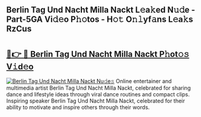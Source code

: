 ## Berlin Tag Und Nacht Milla Nackt L𝚎a𝚔ed N𝚞𝚍e - Part-5GA Vi𝚍𝚎o P𝚑𝚘tos - H𝚘𝚝 O𝚗𝚕yf𝚊ns L𝚎a𝚔s RzCus

# <h2><a href="http://kf3gtk.oniu.top/?m=Berlin+Tag+Und+Nacht+Milla+Nackt">🔗👉 🔴 Berlin Tag Und Nacht Milla Nackt P𝚑ot𝚘𝚜 V𝚒d𝚎o</a></h2>

[![Berlin Tag Und Nacht Milla Nackt Nu𝚍e𝚜](https://i.imgur.com/0qMVB7G.gif)](http://kf3gtk.oniu.top/?m=Berlin+Tag+Und+Nacht+Milla+Nackt)
Online entertainer and multimedia artist Berlin Tag Und Nacht Milla Nackt, celebrated for sharing dance and lifestyle ideas through viral dance routines and compact clips. Inspiring speaker Berlin Tag Und Nacht Milla Nackt, celebrated for their ability to motivate and inspire others through their words.  
